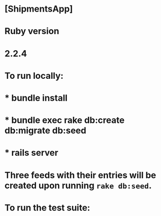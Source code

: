 # [ShipmentsApp]
#
# Ruby version
# 2.2.4
#
# To run locally:
#
# * bundle install
# * bundle exec rake db:create db:migrate db:seed
# * rails server
#
# Three feeds with their entries will be created upon running `rake db:seed`.
#
# To run the test suite:
